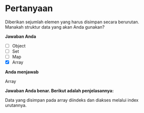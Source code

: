# Pertanyaan

Diberikan sejumlah elemen yang harus disimpan secara berurutan. Manakah struktur data yang akan Anda gunakan?

**Jawaban Anda**

* [ ] Object
* [ ] Set
* [ ] Map
* [x] Array

**Anda menjawab**

Array

**Jawaban Anda benar. Berikut adalah penjelasannya:**

Data yang disimpan pada array diindeks dan diakses melalui index urutannya.

